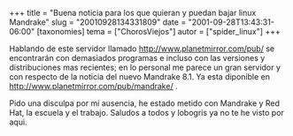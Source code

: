 +++
title = "Buena noticia para los que quieran y puedan bajar linux Mandrake"
slug = "20010928134331809"
date = "2001-09-28T13:43:31-06:00"
[taxonomies]
tema = ["ChorosViejos"]
autor = ["spider_linux"]
+++

Hablando de este servidor llamado <http://www.planetmirror.com/pub/> se
encontrarán con demasiados programas e incluso con las versiones y
distribuciones mas recientes; en lo personal me parece un gran servidor
y con respecto de la noticia del nuevo Mandrake 8.1. Ya esta diponible
en <http://www.planetmirror.com/pub/mandrake/> .

Pido una disculpa por mi ausencia, he estado metido con Mandrake y Red
Hat, la escuela y el trabajo. Saludos a todos y lobogris ya no te he
visto por aqui.
